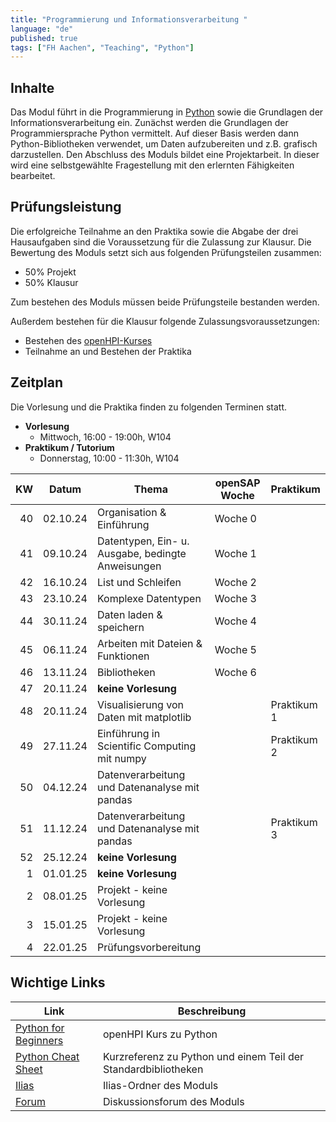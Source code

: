 ```yaml
---
title: "Programmierung und Informationsverarbeitung "
language: "de"
published: true
tags: ["FH Aachen", "Teaching", "Python"]
---
```


## Inhalte

Das Modul führt in die Programmierung in [Python](http://www.python.org)
sowie die Grundlagen der Informationsverarbeitung ein. Zunächst
werden die Grundlagen der Programmiersprache Python vermittelt.
Auf dieser Basis werden dann Python-Bibliotheken verwendet, um
Daten aufzubereiten und z.B. grafisch darzustellen. Den Abschluss
des Moduls bildet eine Projektarbeit. In dieser wird eine
selbstgewählte Fragestellung mit den erlernten Fähigkeiten bearbeitet.

## Prüfungsleistung

Die erfolgreiche Teilnahme an den Praktika sowie die Abgabe der drei
Hausaufgaben sind die Voraussetzung für die Zulassung zur Klausur. Die
Bewertung des Moduls setzt sich aus folgenden Prüfungsteilen zusammen:

- 50% Projekt
- 50% Klausur

Zum bestehen des Moduls müssen beide Prüfungsteile bestanden werden.

Außerdem bestehen für die Klausur folgende Zulassungsvoraussetzungen:

- Bestehen des [openHPI-Kurses](https://open.hpi.de/courses/python-wt2024/)
- Teilnahme an und Bestehen der Praktika

## Zeitplan

Die Vorlesung und die Praktika finden zu folgenden Terminen statt.

- **Vorlesung**
  - Mittwoch, 16:00 - 19:00h, W104
- **Praktikum / Tutorium**
  - Donnerstag, 10:00 - 11:30h, W104

|  KW | Datum    | Thema                                             | openSAP Woche | Praktikum   |
| --: | -------- | ------------------------------------------------- | ------------- | ----------- |
|  40 | 02.10.24 | Organisation & Einführung                         | Woche 0       |             |
|  41 | 09.10.24 | Datentypen, Ein- u. Ausgabe, bedingte Anweisungen | Woche 1       |             |
|  42 | 16.10.24 | List und Schleifen                                | Woche 2       |             |
|  43 | 23.10.24 | Komplexe Datentypen                               | Woche 3       |             |
|  44 | 30.11.24 | Daten laden & speichern                           | Woche 4       |             |
|  45 | 06.11.24 | Arbeiten mit Dateien & Funktionen                 | Woche 5       |             |
|  46 | 13.11.24 | Bibliotheken                                      | Woche 6       |             |
|  47 | 20.11.24 | **keine Vorlesung**                               |               |             |
|  48 | 20.11.24 | Visualisierung von Daten mit matplotlib           |               | Praktikum 1 |
|  49 | 27.11.24 | Einführung in Scientific Computing mit numpy      |               | Praktikum 2 |
|  50 | 04.12.24 | Datenverarbeitung und Datenanalyse mit pandas     |               |             |
|  51 | 11.12.24 | Datenverarbeitung und Datenanalyse mit pandas     |               | Praktikum 3 |
|  52 | 25.12.24 | **keine Vorlesung**                               |               |             |
|   1 | 01.01.25 | **keine Vorlesung**                               |               |             |
|   2 | 08.01.25 | Projekt - keine Vorlesung                         |               |             |
|   3 | 15.01.25 | Projekt - keine Vorlesung                         |               |             |
|   4 | 22.01.25 | Prüfungsvorbereitung                              |               |             |

## Wichtige Links

| Link                                                                  | Beschreibung                                                   |
| --------------------------------------------------------------------- | -------------------------------------------------------------- |
| [Python for Beginners](https://open.hpi.de/courses/python-wt2024/)    | openHPI Kurs zu Python                                         |
| [Python Cheat Sheet](https://www.pythoncheatsheet.org/)               | Kurzreferenz zu Python und einem Teil der Standardbibliotheken |
| [Ilias](https://www.ili.fh-aachen.de/goto_elearning_crs_1312600.html) | Ilias-Ordner des Moduls                                        |
| [Forum](https://forum.drumm.sh)                                       | Diskussionsforum des Moduls                                    |
